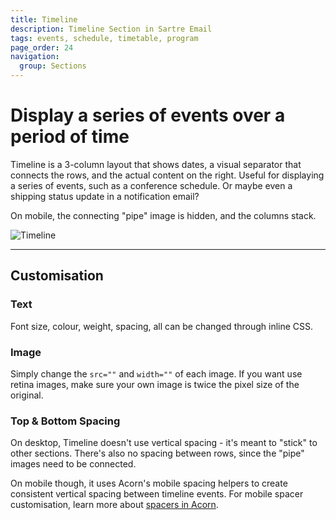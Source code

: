 ```yaml
---
title: Timeline
description: Timeline Section in Sartre Email
tags: events, schedule, timetable, program
page_order: 24
navigation:
  group: Sections
---
```


# Display a series of events over a period of time

Timeline is a 3-column layout that shows dates, a visual separator that connects the rows, and the actual content on the right. Useful for displaying a series of events, such as a conference schedule. Or maybe even a shipping status update in a notification email?

On mobile, the connecting "pipe" image is hidden, and the columns stack.

![Timeline](/img/email/sartre/sections/timeline.png)

---

## Customisation

### Text

Font size, colour, weight, spacing, all can be changed through inline CSS.

### Image

Simply change the `src=""` and `width=""` of each image. If you want use retina images, make sure your own image is twice the pixel size of the original.

### Top & Bottom Spacing

On desktop, Timeline doesn't use vertical spacing - it's meant to "stick" to other sections. There's also no spacing between rows, since the "pipe" images need to be connected.

On mobile though, it uses Acorn's mobile spacing helpers to create consistent vertical spacing between timeline events. For mobile spacer customisation, learn more about [spacers in Acorn](https://docs.thememountain.com/acorn/utilities/spacing).
